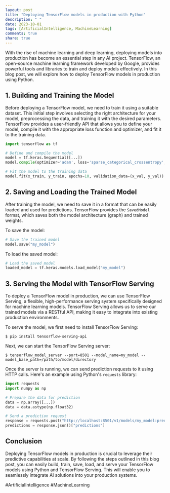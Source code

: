 ```yaml
---
layout: post
title: "Deploying TensorFlow models in production with Python"
description: " "
date: 2023-10-01
tags: [ArtificialIntelligence, MachineLearning]
comments: true
share: true
---
```


With the rise of machine learning and deep learning, deploying models into production has become an essential step in any AI project. TensorFlow, an open-source machine learning framework developed by Google, provides powerful tools and libraries to train and deploy models effectively. In this blog post, we will explore how to deploy TensorFlow models in production using Python.

## 1. Building and Training the Model

Before deploying a TensorFlow model, we need to train it using a suitable dataset. This initial step involves selecting the right architecture for your model, preprocessing the data, and training it with the desired parameters. TensorFlow provides a user-friendly API that allows you to define your model, compile it with the appropriate loss function and optimizer, and fit it to the training data.

```python
import tensorflow as tf

# Define and compile the model
model = tf.keras.Sequential([...]) 
model.compile(optimizer='adam', loss='sparse_categorical_crossentropy', metrics=['accuracy'])

# Fit the model to the training data
model.fit(x_train, y_train, epochs=10, validation_data=(x_val, y_val))
```

## 2. Saving and Loading the Trained Model

After training the model, we need to save it in a format that can be easily loaded and used for predictions. TensorFlow provides the `SavedModel` format, which saves both the model architecture (graph) and trained weights. 

To save the model:

```python
# Save the trained model
model.save("my_model")
```

To load the saved model:

```python
# Load the saved model
loaded_model = tf.keras.models.load_model("my_model")
```

## 3. Serving the Model with TensorFlow Serving

To deploy a TensorFlow model in production, we can use TensorFlow Serving, a flexible, high-performance serving system specifically designed for machine learning models. TensorFlow Serving allows us to serve our trained models via a RESTful API, making it easy to integrate into existing production environments.

To serve the model, we first need to install TensorFlow Serving:

```shell
$ pip install tensorflow-serving-api
```

Next, we can start the TensorFlow Serving server:

```shell
$ tensorflow_model_server --port=8501 --model_name=my_model --model_base_path=/path/to/model/directory
```

Once the server is running, we can send prediction requests to it using HTTP calls. Here's an example using Python's `requests` library:

```python
import requests
import numpy as np

# Prepare the data for prediction
data = np.array([...])
data = data.astype(np.float32)

# Send a prediction request
response = requests.post("http://localhost:8501/v1/models/my_model:predict", json={"instances": [data.tolist()]})
predictions = response.json()["predictions"]
```

## Conclusion

Deploying TensorFlow models in production is crucial to leverage their predictive capabilities at scale. By following the steps outlined in this blog post, you can easily build, train, save, load, and serve your TensorFlow models using Python and TensorFlow Serving. This will enable you to seamlessly integrate AI solutions into your production systems.

#ArtificialIntelligence #MachineLearning